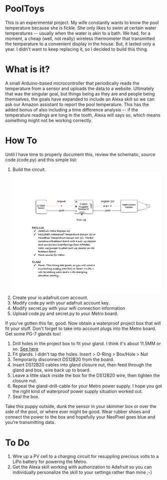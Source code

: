 # PoolToys
This is an experimental project. My wife constantly wants to know the pool temperature because she is fickle. She only likes to swim at certain water temperatures -- usually when the water is akin to a bath. We had, for a moment, a cheap (well, not really) wireless thermometer that transmitted the temperature to a convenient display in the house. But, it lasted only a year. I didn't want to keep replacing it, so I decided to build this thing.

# What is it?
A small Arduino-based microcontroller that periodically reads the temperature from a sensor and uploads the data to a website. Ultimately that was the singular goal, but things being as they are and people being themselves, the goals have expanded to include an Alexa skill so we can ask our Amazon assistant to report the pool temperature. This has the added bonus of also including a time difference analysis -- if the temperature readings are long in the tooth, Alexa will says so, which means something might not be working correctly.

# How To
Until I have time to properly document this, review the schematic, source code (code.py) and this simple list:
1. Build the circuit. 
![schematic](https://raw.githubusercontent.com/calittle/pooltoys/master/circuit/schematic.png)
1. Create your io.adafruit.com account.
1. Modify code.py with your adafruit account key.
1. Modify secret.py with your wifi connection information
1. Upload code.py and secret.py to your Metro board.

If you've gotten this far, good. Now obtain a waterproof project box that will fit your stuff. Don't forget to take into account plugs into the Metro board. Get some PG-7 glands too!
1. Drill holes in the project box to fit your gland. I think it's about 11.5MM or so. [See here](http://radel.co.za/website/index.php?option=com_content&view=article&id=90:pg-gland-thread-sizes&catid=38:bopla&Itemid=56)
1. Fit glands. I didn't tap the holes. Insert > O-Ring > Box/Hole > Nut
1. Temporarily disconnect DS12B20 from the board. 
1. Insert DS12B20 cables into gland closure nut, then feed through the gland and box, wire back up to board.
1. Leave a little slack inside the box for the DS12B20 wire, then tighten the closure nut.
1. Repeat the gland-drill-cable for your Metro power supply. I hope you got the right kind of waterproof power supply situation worked out.
1. Seal the box.

Take this puppy outside, dunk the sensor in your skimmer box or over the side of the pool, or where ever might be good. Wear rubber shoes and connect the power to the box and hopefully your 
NeoPixel goes blue and you're transmitting data.

# To Do
1. Wire up a PV cell to a charging circuit for resuppling precious volts to a LiPo battery for powering the Metro.
1. Get the Alexa skill working with authorization to Adafruit so you can individually personalize the skill to your settings rather than mine ;-)
